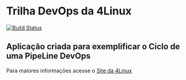 # Trilha DevOps da 4Linux

<!-- Altere a Flag abaixo com sua URL do Travis -->
[![Build Status](https://travis-ci.org/derkchris/DevOpsLab-HelloWorld.svg?branch=master)](https://travis-ci.org/derkchris/DevOpsLab-HelloWorld)
## Aplicação criada para exemplificar o Ciclo de uma PipeLine DevOps


Para maiores informações acesse o [Site da 4Linux](https://www.4linux.com.br/cursos/devops)
